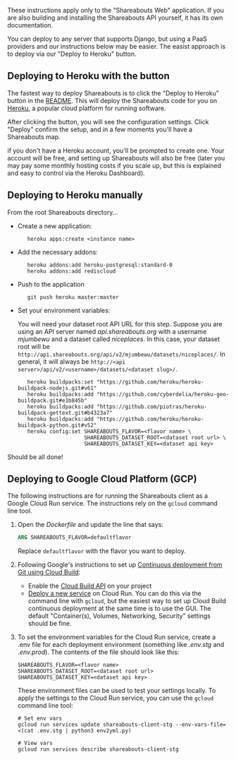 These instructions apply only to the "Shareabouts Web" application.
If you are also building and installing the Shareabouts API yourself,
it has its own documentation.

You can deploy to any server that supports Django, but using a PaaS providers and our instructions below may be easier. The easist approach is to deploy via our "Deploy to Heroku" button.

Deploying to Heroku with the button
----------------------------

The fastest way to deploy Shareabouts is to click the "Deploy to Heroku" button in the [README](https://github.com/openplans/shareabouts#shareabouts-). This will deploy the Shareabouts code for you on [Heroku](https://heroku.com), a popular cloud platform for running software.

After clicking the button, you will see the configuration settings. Click "Deploy" confirm the setup, and in a few moments you'll have a Shareabouts map.

if you don't have a Heroku account, you'll be prompted to create one. Your account will be free, and setting up Shareabouts will also be free (later you may pay some monthly hosting costs if you scale up, but this is explained and easy to control via the Heroku Dashboard).


Deploying to Heroku manually
--------------------------

From the root Shareabouts directory...

* Create a new application:

         heroku apps:create <instance name>

* Add the necessary addons:

         heroku addons:add heroku-postgresql:standard-0
         heroku addons:add rediscloud

* Push to the application

         git push heroku master:master

* Set your environment variables:

  You will need your dataset root API URL for this step.  Suppose you are using an API server named *api.shareabouts.org* with a username *mjumbewu* and a dataset called *niceplaces*. In this case, your dataset root will be `http://api.shareabouts.org/api/v2/mjumbewu/datasets/niceplaces/`.  In general, it will always be `http://<api server>/api/v2/<username>/datasets/<dataset slug>/`.

         heroku buildpacks:set "https://github.com/heroku/heroku-buildpack-nodejs.git#v61"
         heroku buildpacks:add "https://github.com/cyberdelia/heroku-geo-buildpack.git#e1b845b"
         heroku buildpacks:add "https://github.com/piotras/heroku-buildpack-gettext.git#b4323a7"
         heroku buildpacks:add "https://github.com/heroku/heroku-buildpack-python.git#v52"
         heroku config:set SHAREABOUTS_FLAVOR=<flavor name> \
                           SHAREABOUTS_DATASET_ROOT=<dataset root url> \
                           SHAREABOUTS_DATASET_KEY=<dataset api key>

Should be all done!


Deploying to Google Cloud Platform (GCP)
----------------------------------------

The following instructions are for running the Shareabouts client as a Google Cloud Run service. The instructions rely on the `gcloud` command line tool.

1.  Open the _Dockerfile_ and update the line that says:
    ```dockerfile
    ARG SHAREABOUTS_FLAVOR=defaultflavor
    ```
    Replace `defaultflavor` with the flavor you want to deploy.

2.  Following Google's instructions to set up [Continuous deployment from Git using Cloud Build](https://cloud.google.com/run/docs/continuous-deployment-with-cloud-build):
    - Enable the [Cloud Build API](https://console.cloud.google.com/flows/enableapi?apiid=cloudbuild.googleapis.com&_ga=2.154952125.480138861.1722945645-1388705808.1708553493) on your project
    - [Deploy a new service](https://cloud.google.com/run/docs/deploying#service) on Cloud Run. You can do this via the command line with `gcloud`, but the easiest way to set up Cloud Build continuous deployment at the same time is to use the GUI. The default "Container(s), Volumes, Networking, Security" settings should be fine.

3.  To set the environment variables for the Cloud Run service, create a .env file for each deployment environment (something like _.env.stg_ and _.env.prod_). The contents of the file should look like this:
    ```shell
    SHAREABOUTS_FLAVOR=<flavor name>
    SHAREABOUTS_DATASET_ROOT=<dataset root url>
    SHAREABOUTS_DATASET_KEY=<dataset api key>
    ```

    These environment files can be used to test your settings locally. To apply the settings to the Cloud Run service, you can use the `gcloud` command line tool:

    ```shell
    # Set env vars
    gcloud run services update shareabouts-client-stg --env-vars-file=<(cat .env.stg | python3 env2yml.py)
    
    # View vars
    gcloud run services describe shareabouts-client-stg
    ```